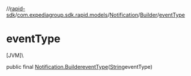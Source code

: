 //[rapid-sdk](../../../../index.md)/[com.expediagroup.sdk.rapid.models](../../index.md)/[Notification](../index.md)/[Builder](index.md)/[eventType](event-type.md)

# eventType

[JVM]\

public final [Notification.Builder](index.md)[eventType](event-type.md)([String](https://docs.oracle.com/javase/8/docs/api/java/lang/String.html)eventType)

